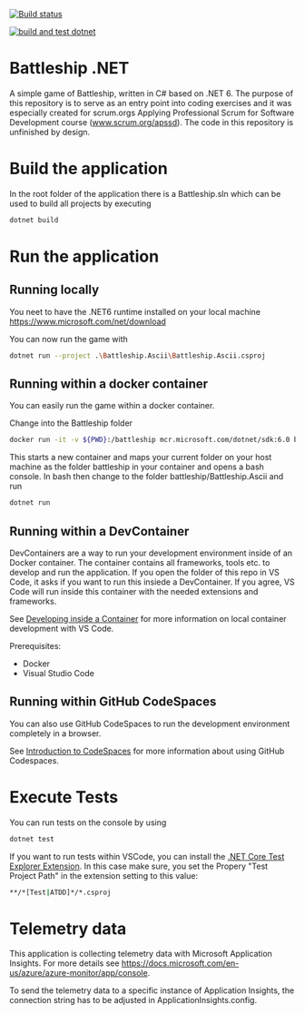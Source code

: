 [![Build status](https://dev.azure.com/APS-SD-Stewards/APS-SD/_apis/build/status/proscrumdev.battleship-dotnetcore-CI)](https://dev.azure.com/APS-SD-Stewards/APS-SD/_build/latest?definitionId=28)

[![build and test dotnet](https://github.com/proscrumdev/battleship-dotnet/actions/workflows/buildpipeline.yaml/badge.svg)](https://github.com/proscrumdev/battleship-dotnet/actions/workflows/buildpipeline.yaml)

# Battleship .NET
A simple game of Battleship, written in C# based on .NET 6. The purpose of this repository is to serve as an entry point into coding exercises and it was especially created for scrum.orgs Applying Professional Scrum for Software Development course (www.scrum.org/apssd). The code in this repository is unfinished by design.

# Build the application 
In the root folder of the application there is a Battleship.sln which can be used to build all projects by executing
```bash
dotnet build 
```

# Run the application

## Running locally
You neet to have the .NET6 runtime installed on your local machine
https://www.microsoft.com/net/download

You can now run the game with
```bash
dotnet run --project .\Battleship.Ascii\Battleship.Ascii.csproj
```


## Running within a docker container
You can easily run the game within a docker container.

Change into the Battleship folder

```bash
docker run -it -v ${PWD}:/battleship mcr.microsoft.com/dotnet/sdk:6.0 bash
```

This starts a new container and maps your current folder on your host machine as the folder battleship in your container and opens a bash console. In bash then change to the folder battleship/Battleship.Ascii and run
```bash
dotnet run 
```


## Running within a DevContainer
DevContainers are a way to run your development environment inside of an Docker container. 
The container contains all frameworks, tools etc. to develop and run the application.
If you open the folder of this repo in VS Code, it asks if you want to run this insiede a DevContainer. 
If you agree, VS Code will run inside this container with the needed extensions and frameworks.

See [Developing inside a Container](https://code.visualstudio.com/docs/remote/containers) for more information on local container development with VS Code.

Prerequisites:
* Docker
* Visual Studio Code


## Running within GitHub CodeSpaces
You can also use GitHub CodeSpaces to run the development environment completely in a browser. 

See [Introduction to CodeSpaces](https://docs.github.com/en/codespaces) for more information about using GitHub Codespaces.

# Execute Tests
You can run tests on the console by using
```bash
dotnet test 
```

If you want to run tests within VSCode, you can install the [.NET Core Test Explorer Extension](https://marketplace.visualstudio.com/items?itemName=formulahendry.dotnet-test-explorer). In this case make sure, you set the Propery "Test Project Path" in the extension setting to this value:
```bash
**/*[Test|ATDD]*/*.csproj
```

# Telemetry data
This application is collecting telemetry data with Microsoft Application Insights.
For more details see https://docs.microsoft.com/en-us/azure/azure-monitor/app/console.

To send the telemetry data to a specific instance of Application Insights, the connection string has to be adjusted in ApplicationInsights.config.
